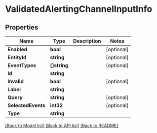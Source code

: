 # ValidatedAlertingChannelInputInfo

## Properties

Name | Type | Description | Notes
------------ | ------------- | ------------- | -------------
**Enabled** | **bool** |  | [optional] 
**EntityId** | **string** |  | [optional] 
**EventTypes** | **[]string** |  | [optional] 
**Id** | **string** |  | 
**Invalid** | **bool** |  | [optional] 
**Label** | **string** |  | 
**Query** | **string** |  | [optional] 
**SelectedEvents** | **int32** |  | [optional] 
**Type** | **string** |  | 

[[Back to Model list]](../README.md#documentation-for-models) [[Back to API list]](../README.md#documentation-for-api-endpoints) [[Back to README]](../README.md)


